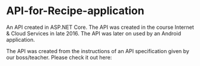 # API-for-Recipe-application
An API created in ASP.NET Core. The API was created in the course Internet &amp; Cloud Services in late 2016. The API was later on used by an Android application.

The API was created from the instructions of an API specification given by our boss/teacher.
Please check it out here:
